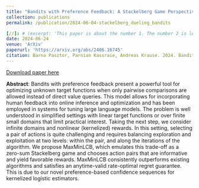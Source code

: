 ```yaml
---
title: "Bandits with Preference Feedback: A Stackelberg Game Perspective"
collection: publications
permalink: /publication/2024-06-04-stackelberg_dueling_bandits

[//]: # (excerpt: 'This paper is about the number 1. The number 2 is left for future work.')
date: 2024-06-24
venue: 'ArXiv'
paperurl: 'https://arxiv.org/abs/2406.16745'
citation: Barna Pasztor, Parnian Kassraie, Andreas Krause. 2024. Bandits with Preference Feedback: A Stackelberg Game Perspective. ArXiv.
---
```

[Download paper here](https://arxiv.org/abs/2406.16745)

**Abstract**:
Bandits with preference feedback present a powerful tool for optimizing unknown target functions when only pairwise comparisons are allowed instead of direct value queries.
This model allows for incorporating human feedback into online inference and optimization and has been employed in systems for tuning large language models.
The problem is well understood in simplified settings with linear target functions or over finite small domains that limit practical interest.
Taking the next step, we consider infinite domains and nonlinear (kernelized) rewards.
In this setting, selecting a pair of actions is quite challenging and requires balancing exploration and exploitation at two levels: within the pair, and along the iterations of the algorithm.
We propose MaxMinLCB, which emulates this trade-off as a zero-sum Stackelberg game and chooses action pairs that are informative and yield favorable rewards.
MaxMinLCB consistently outperforms existing algorithms and satisfies an anytime-valid rate-optimal regret guarantee.
This is due to our novel preference-based confidence sequences for kernelized logistic estimators.